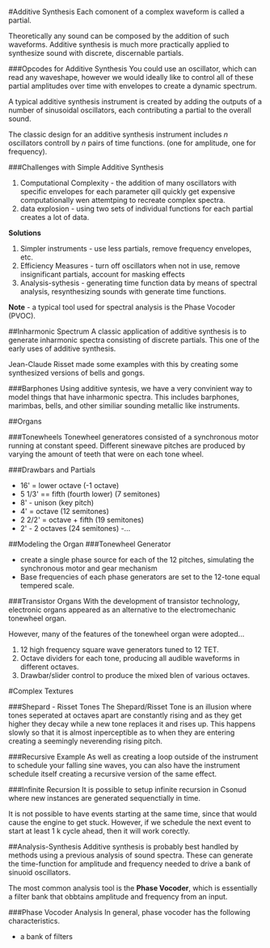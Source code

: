#Additive Synthesis
Each comonent of a complex waveform is called a partial.

Theoretically any sound can be composed by the addition of such waveforms. Additive synthesis is much more practically applied to synthesize sound with discrete, discernable partials.


###Opcodes for Additive Synthesis
You could use an oscillator, which can read any waveshape, however we would ideally like to control all of these partial amplitudes over time with envelopes to create a dynamic spectrum.


A typical additive synthesis instrument is created by adding the outputs of a number of sinusoidal oscillators, each contributing a partial to the overall sound.

The classic design for an additive synthesis instrument includes *n* oscillators controll by *n* pairs of time functions. (one for amplitude, one for frequency).


###Challenges with Simple Additive Synthesis
1. Computational Complexity - the addition of many oscillators with specific envelopes for each parameter qill quickly get expensive computationally wen attemtping to recreate complex spectra.
2. data explosion - using two sets of individual functions for each partial creates a lot of data.

**Solutions**

1. Simpler instruments - use less partials, remove frequency envelopes, etc.
2. Efficiency Measures - turn off oscillators when not in use, remove insignificant partials, account for masking effects
3. Analysis-sythesis - generating time function data by means of spectral analysis, resynthesizing sounds with generate time functions.

**Note** - a typical tool used for spectral analysis is the Phase Vocoder (PVOC).

##Inharmonic Spectrum
A classic application of additive synthesis is to generate inharmonic spectra consisting of discrete partials. This one of the early uses of additive synthesis.

Jean-Claude Risset made some examples with this by creating some synthesized versions of bells and gongs.

###Barphones
Using additive syntesis, we have a very convinient way to model things that have inharmonic spectra. This includes barphones, marimbas, bells, and other similiar sounding metallic like instruments.


##Organs

###Tonewheels
Tonewheel generatores consisted of a synchronous motor running at constant speed. Different sinewave pitches are produced by varying the amount of teeth that were on each tone wheel.

###Drawbars and Partials

- 16' = lower octave (-1 octave)
- 5 1/3' == fifth (fourth lower) (7 semitones)
- 8' - unison (key pitch)
- 4' = octave (12 semitones)
- 2 2/2' = octave + fifth (19 semitones)
- 2' - 2 octaves (24 semitones)
-...



##Modeling the Organ
###Tonewheel Generator
- create a single phase source for each of the 12 pitches, simulating the synchronous motor and gear mechanism
- Base frequencies of each phase generators are set to the 12-tone equal tempered scale.


###Transistor Organs
With the development of transistor technology, electronic organs appeared as an alternative to the electromechanic tonewheel organ.

However, many of the features of the tonewheel organ were adopted...
1. 12 high frequency square wave generators tuned to 12 TET.
2. Octave dividers for each tone, producing all audible waveforms in different octaves.
3. Drawbar/slider control to produce the mixed blen of various octaves.


#Complex Textures

###Shepard - Risset Tones
The Shepard/Risset Tone is an illusion where tones seperated at octaves apart are constantly rising and as they get higher they decay while a new tone replaces it and rises up. This happens slowly so that it is almost inperceptible as to when they are entering creating a seemingly neverending rising pitch.

###Recursive Example
As well as creating a loop outside of the instrument to schedule your falling sine waves, you can also have the instrument schedule itself creating a recursive version of the same effect.

###Infinite Recursion
It is possible to setup infinite recursion in Csonud where new instances are generated sequenctially in time.

It is not possible to have events starting at the same time, since that would cause the engine to get stuck. However, if we schedule the next event to start at least 1 k cycle ahead, then it will work corectly.


##Analysis-Synthesis
Additive synthesis is probably best handled by methods using a previous analysis of sound spectra. These can generate the time-function for amplitude and frequency needed to drive a bank of sinuoid oscillators.

The most common analysis tool is the **Phase Vocoder**, which is essentially a filter bank that obbtains amplitude and frequency from an input.

###Phase Vocoder Analysis
In general, phase vocoder has the following characteristics.
- a bank of filters



